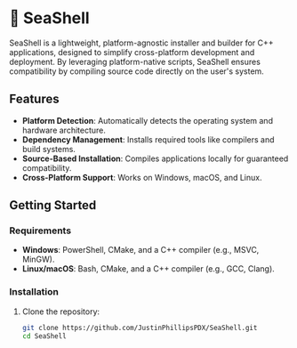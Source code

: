 # 🐚 SeaShell

SeaShell is a lightweight, platform-agnostic installer and builder for C++ applications, designed to simplify cross-platform development and deployment. By leveraging platform-native scripts, SeaShell ensures compatibility by compiling source code directly on the user's system.

## Features
- **Platform Detection**: Automatically detects the operating system and hardware architecture.
- **Dependency Management**: Installs required tools like compilers and build systems.
- **Source-Based Installation**: Compiles applications locally for guaranteed compatibility.
- **Cross-Platform Support**: Works on Windows, macOS, and Linux.

## Getting Started

### Requirements
- **Windows**: PowerShell, CMake, and a C++ compiler (e.g., MSVC, MinGW).
- **Linux/macOS**: Bash, CMake, and a C++ compiler (e.g., GCC, Clang).

### Installation

1. Clone the repository:
   ```bash
   git clone https://github.com/JustinPhillipsPDX/SeaShell.git
   cd SeaShell
